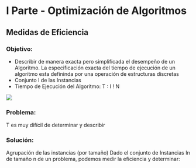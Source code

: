 # I Parte - Optimización de Algoritmos

## Medidas de Eficiencia

### Objetivo:

* Describir de manera exacta pero simplificada el desempeño de un Algoritmo.
La especificación exacta del tiempo de ejecución de un algoritmo esta defininda por una operación de
estructuras discretas
* Conjunto I de las Instancias
* Tiempo de Ejecución del Algoritmo: T : I ! N
<img src="https://latex.codecogs.com/png.latex?T: I \to N" /> 

### Problema:
T es muy difícil de determinar y describir

### Solución:
Agrupación de las instancias (por tamaño)
Dado el conjunto de Instancias In de tamaño n de un problema, podemos medir la eficiencia y determinar:
